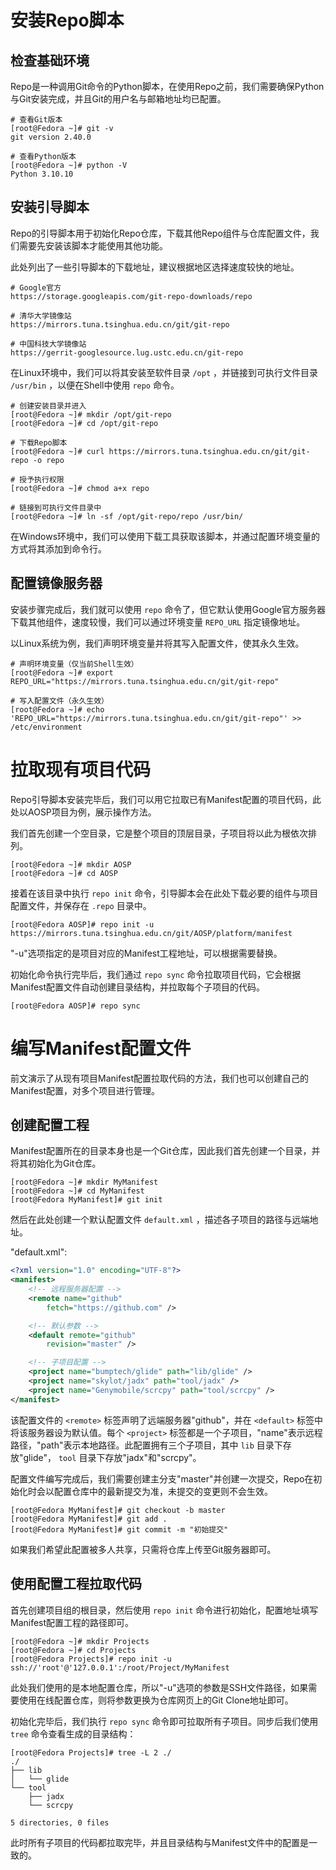 # 安装Repo脚本
## 检查基础环境
Repo是一种调用Git命令的Python脚本，在使用Repo之前，我们需要确保Python与Git安装完成，并且Git的用户名与邮箱地址均已配置。

```text
# 查看Git版本
[root@Fedora ~]# git -v
git version 2.40.0

# 查看Python版本
[root@Fedora ~]# python -V
Python 3.10.10
```

## 安装引导脚本
Repo的引导脚本用于初始化Repo仓库，下载其他Repo组件与仓库配置文件，我们需要先安装该脚本才能使用其他功能。

此处列出了一些引导脚本的下载地址，建议根据地区选择速度较快的地址。

```text
# Google官方
https://storage.googleapis.com/git-repo-downloads/repo

# 清华大学镜像站
https://mirrors.tuna.tsinghua.edu.cn/git/git-repo

# 中国科技大学镜像站
https://gerrit-googlesource.lug.ustc.edu.cn/git-repo
```

在Linux环境中，我们可以将其安装至软件目录 `/opt` ，并链接到可执行文件目录 `/usr/bin` ，以便在Shell中使用 `repo` 命令。

```text
# 创建安装目录并进入
[root@Fedora ~]# mkdir /opt/git-repo
[root@Fedora ~]# cd /opt/git-repo

# 下载Repo脚本
[root@Fedora ~]# curl https://mirrors.tuna.tsinghua.edu.cn/git/git-repo -o repo

# 授予执行权限
[root@Fedora ~]# chmod a+x repo

# 链接到可执行文件目录中
[root@Fedora ~]# ln -sf /opt/git-repo/repo /usr/bin/
```

在Windows环境中，我们可以使用下载工具获取该脚本，并通过配置环境变量的方式将其添加到命令行。

## 配置镜像服务器
安装步骤完成后，我们就可以使用 `repo` 命令了，但它默认使用Google官方服务器下载其他组件，速度较慢，我们可以通过环境变量 `REPO_URL` 指定镜像地址。

以Linux系统为例，我们声明环境变量并将其写入配置文件，使其永久生效。

```text
# 声明环境变量（仅当前Shell生效）
[root@Fedora ~]# export REPO_URL="https://mirrors.tuna.tsinghua.edu.cn/git/git-repo"

# 写入配置文件（永久生效）
[root@Fedora ~]# echo 'REPO_URL="https://mirrors.tuna.tsinghua.edu.cn/git/git-repo"' >> /etc/environment
```

# 拉取现有项目代码
Repo引导脚本安装完毕后，我们可以用它拉取已有Manifest配置的项目代码，此处以AOSP项目为例，展示操作方法。

我们首先创建一个空目录，它是整个项目的顶层目录，子项目将以此为根依次排列。

```text
[root@Fedora ~]# mkdir AOSP
[root@Fedora ~]# cd AOSP
```

接着在该目录中执行 `repo init` 命令，引导脚本会在此处下载必要的组件与项目配置文件，并保存在 `.repo` 目录中。

```text
[root@Fedora AOSP]# repo init -u https://mirrors.tuna.tsinghua.edu.cn/git/AOSP/platform/manifest
```

"-u"选项指定的是项目对应的Manifest工程地址，可以根据需要替换。

初始化命令执行完毕后，我们通过 `repo sync` 命令拉取项目代码，它会根据Manifest配置文件自动创建目录结构，并拉取每个子项目的代码。

```text
[root@Fedora AOSP]# repo sync
```

# 编写Manifest配置文件
前文演示了从现有项目Manifest配置拉取代码的方法，我们也可以创建自己的Manifest配置，对多个项目进行管理。

## 创建配置工程
Manifest配置所在的目录本身也是一个Git仓库，因此我们首先创建一个目录，并将其初始化为Git仓库。

```text
[root@Fedora ~]# mkdir MyManifest
[root@Fedora ~]# cd MyManifest
[root@Fedora MyManifest]# git init
```

然后在此处创建一个默认配置文件 `default.xml` ，描述各子项目的路径与远端地址。

"default.xml":

```xml
<?xml version="1.0" encoding="UTF-8"?>
<manifest>
    <!-- 远程服务器配置 -->
    <remote name="github"
        fetch="https://github.com" />

    <!-- 默认参数 -->
    <default remote="github"
        revision="master" />

    <!-- 子项目配置 -->
    <project name="bumptech/glide" path="lib/glide" />
    <project name="skylot/jadx" path="tool/jadx" />
    <project name="Genymobile/scrcpy" path="tool/scrcpy" />
</manifest>
```

该配置文件的 `<remote>` 标签声明了远端服务器"github"，并在 `<default>` 标签中将该服务器设为默认值。每个 `<project>` 标签都是一个子项目，"name"表示远程路径，"path"表示本地路径。此配置拥有三个子项目，其中 `lib` 目录下存放"glide"， `tool` 目录下存放"jadx"和"scrcpy"。

配置文件编写完成后，我们需要创建主分支"master"并创建一次提交，Repo在初始化时会以配置仓库中的最新提交为准，未提交的变更则不会生效。

```text
[root@Fedora MyManifest]# git checkout -b master
[root@Fedora MyManifest]# git add .
[root@Fedora MyManifest]# git commit -m "初始提交"
```

如果我们希望此配置被多人共享，只需将仓库上传至Git服务器即可。

## 使用配置工程拉取代码
首先创建项目组的根目录，然后使用 `repo init` 命令进行初始化，配置地址填写Manifest配置工程的路径即可。

```text
[root@Fedora ~]# mkdir Projects
[root@Fedora ~]# cd Projects
[root@Fedora Projects]# repo init -u ssh://'root'@'127.0.0.1':/root/Project/MyManifest
```

此处我们使用的是本地配置仓库，所以"-u"选项的参数是SSH文件路径，如果需要使用在线配置仓库，则将参数更换为仓库网页上的Git Clone地址即可。

初始化完毕后，我们执行 `repo sync` 命令即可拉取所有子项目。同步后我们使用 `tree` 命令查看生成的目录结构：

```text
[root@Fedora Projects]# tree -L 2 ./
./
├── lib
│   └── glide
└── tool
    ├── jadx
    └── scrcpy

5 directories, 0 files
```

此时所有子项目的代码都拉取完毕，并且目录结构与Manifest文件中的配置是一致的。
